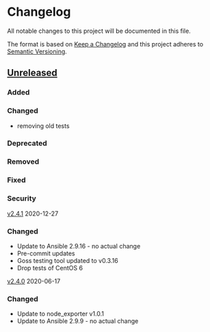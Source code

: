 # Changelog
All notable changes to this project will be documented in this file.

The format is based on [Keep a Changelog](http://keepachangelog.com/en/1.0.0/)
and this project adheres to [Semantic Versioning](http://semver.org/spec/v2.0.0.html).

## [Unreleased]
### Added
### Changed
- removing old tests
### Deprecated
### Removed
### Fixed
### Security

[v2.4.1] 2020-12-27
### Changed
- Update to Ansible 2.9.16 - no actual change
- Pre-commit updates
- Goss testing tool updated to v0.3.16
- Drop tests of CentOS 6

[v2.4.0] 2020-06-17
### Changed
- Update to node_exporter v1.0.1
- Update to Ansible 2.9.9 - no actual change

[Unreleased]: https://github.com/olivierlacan/keep-a-changelog/compare/v2.4.0...HEAD
[v2.4.1]: https://github.com/bdellegrazie/ansible-role-node_exporter/compare/v2.4.0...v2.4.1
[v2.4.0]: https://github.com/bdellegrazie/ansible-role-node_exporter/compare/v2.3.0...v2.4.0
[v2.3.0]: https://github.com/bdellegrazie/ansible-role-node_exporter/compare/v2.2.2...v2.3.0
[v2.2.2]: https://github.com/bdellegrazie/ansible-role-node_exporter/compare/v2.2.1...v2.2.2
[v2.2.1]: https://github.com/bdellegrazie/ansible-role-node_exporter/compare/v2.2.0...v2.2.1
[v2.2.0]: https://github.com/bdellegrazie/ansible-role-node_exporter/compare/v2.1.0...v2.2.0
[v2.1.0]: https://github.com/bdellegrazie/ansible-role-node_exporter/compare/v2.0.2...v2.1.0
[v2.0.2]: https://github.com/bdellegrazie/ansible-role-node_exporter/compare/v2.0.1...v2.0.2
[v2.0.1]: https://github.com/bdellegrazie/ansible-role-node_exporter/compare/v2.0.0...v2.0.1
[v2.0.0]: https://github.com/bdellegrazie/ansible-role-node_exporter/compare/v1.1.0...v2.0.0
[v1.1.0]: https://github.com/bdellegrazie/ansible-role-node_exporter/compare/v1.0.1...v1.1.0
[v1.0.1]: https://github.com/bdellegrazie/ansible-role-node_exporter/compare/v1.0.0...v1.0.1
[v1.0.0]: https://github.com/bdellegrazie/ansible-role-node_exporter/compare/...v1.0.0
